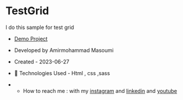 # TestGrid
I do this sample for test grid
- [Demo Project](https://masoomi1396.github.io/TestGrid/)
- Developed by Amirmohammad Masoumi
- Created - 2023-06-27
- 🤖 Technologies Used - Html , css ,sass

- - How to reach me : with my
[instagram](https://www.instagram.com/masoomi1402) and
[linkedin](https://www.linkedin.com/in/masoumi1402) and
[youtube](https://www.youtube.com/@masoomi1402)
